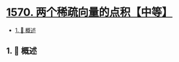 # [1570. 两个稀疏向量的点积【中等】](https://github.com/Tdahuyou/TNotes.leetcode/tree/main/notes/1570.%20%E4%B8%A4%E4%B8%AA%E7%A8%80%E7%96%8F%E5%90%91%E9%87%8F%E7%9A%84%E7%82%B9%E7%A7%AF%E3%80%90%E4%B8%AD%E7%AD%89%E3%80%91)

<!-- region:toc -->

- [1. 📝 概述](#1--概述)

<!-- endregion:toc -->

## 1. 📝 概述
